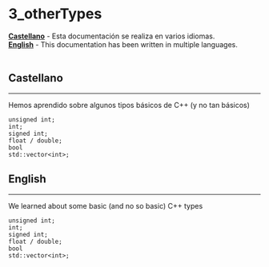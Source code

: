 # 3_otherTypes

[**Castellano**](#Castellano) - Esta documentación se realiza en varios idiomas.</br>
[**English**](#English) - This documentation has been written in multiple languages.</br></br>


## Castellano
---

Hemos aprendido sobre algunos tipos básicos de C++ (y no tan básicos)
```
unsigned int;
int;
signed int;
float / double;
bool
std::vector<int>;
```





## English
---

We learned about some basic (and no so basic) C++ types
```
unsigned int;
int;
signed int;
float / double;
bool
std::vector<int>;
```
